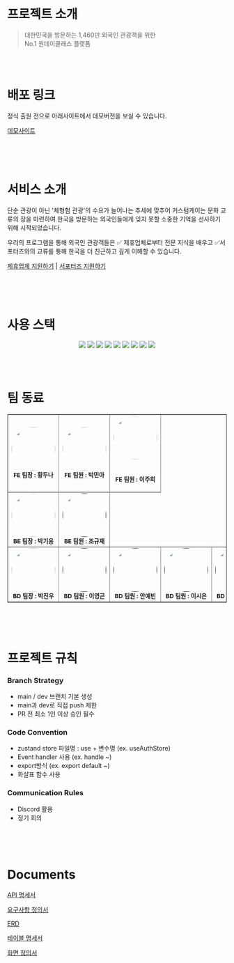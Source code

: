 # 프로젝트 소개
> 대한민국을 방문하는 1,460만 외국인 관광객을 위한 <br />
> No.1 원데이클래스 플랫폼

<br />
<br />

# 배포 링크
정식 출원 전으로 아래사이트에서 데모버전을 보실 수 있습니다.

[데모사이트](https://customk.imweb.me/)
<!-- # 프로젝트 발표 영상 & 발표 문서 -->

<br />
<br />
<br />

# 서비스 소개
단순 관광이 아닌 '체형험 관광'의 수요가 늘어나는 추세에 맞추어
커스텀케이는 문화 교류의 장을 마련하여 한국을 방문하는 외국인들에게
잊지 못할 소중한 기억을 선사하기 위해 시작되었습니다.

우리의 프로그램을 통해 외국인 관광객들은 ✅ 제휴업체로부터 전문 지식을 배우고 ✅서포터즈와의 교류를 통해 한국을 더 친근하고 깊게 이해할 수 있습니다.

[제휴업체 지원하기](https://docs.google.com/forms/d/e/1FAIpQLSesk49L-3t6ieckipqv-sTW6ph4VYZHM7hMGv-OhKlGoqD6Hw/viewform) | [서포터즈 지원하기](https://docs.google.com/forms/d/e/1FAIpQLScX9tbt8iP6PjFbxAoGk_antNVwjKIYKGnsCVGkJ0l65fPb2Q/viewform?usp=send_form)

<br />
<br />
<br />

# 사용 스택

<center>
<!-- 리액트 -->
<img src="https://img.shields.io/badge/React-61DAFB?style=for-the-badge&logo=React&logoColor=000000">
<!-- 리액트 라우트 -->
<img src="https://img.shields.io/badge/reactrouter-CA4245?style=for-the-badge&logo=reactrouter&logoColor=ffffff">
<!-- 타입 스크립트 -->
<img src="https://img.shields.io/badge/typescript-3178C6?style=for-the-badge&logo=typescript&logoColor=ffffff">

<!-- AXIOS -->
<img src="https://img.shields.io/badge/axios-5A29E4?style=for-the-badge&logo=axios&logoColor=ffffff">
<!-- tailwindcss -->
<img src="https://img.shields.io/badge/tailwindcss-06B6D4?style=for-the-badge&logo=tailwindcss&logoColor=ffffff">
<!-- zustand -->
<img src="https://img.shields.io/badge/zustand-배경색상?style=for-the-badge&logo=제공하는이름&logoColor=ffffff">
<!-- ReactHookForm -->
<img src="https://img.shields.io/badge/reacthookform-EC5990?style=for-the-badge&logo=reacthookform&logoColor=ffffff">

<!-- framer -->
<img src="https://img.shields.io/badge/framer-0055FF?style=for-the-badge&logo=framer&logoColor=ffffff">
<!-- pagination -->
<img src="https://img.shields.io/badge/pagination-06b6dd?style=for-the-badge&logo=제공하는이름&logoColor=ffffff">
<!--
<img src="https://img.shields.io/badge/보일내용-배경색상?style=for-the-badge&logo=제공하는이름&logoColor=내용색상">
 -->
</center>

<br />
<br />
<br />

# 팀 동료

<table border="1">
  <tbody>
    <tr>
      <td align="center"><a href="https://github.com/Skyler85" style="text-decoration-line: none;"><img src="https://avatars.githubusercontent.com/u/123640595?v=4" style="border-radius: 50%;" width="100px;" alt=""/><br /><sub><b>FE 팀장 : 황두나</b></sub></a><br /></td>
      <td align="center"><a href="https://github.com/devpma" style="text-decoration-line: none;"><img src="https://avatars.githubusercontent.com/u/164311588?v=4" style="border-radius: 50%;" width="100px;" alt=""/><br /><sub><b>FE 팀원 : 박민아</b></sub></a><br /></td>
      <td align="center"><a href="https://github.com/jhdlana" style="text-decoration-line: none;"><img src="[https://avatars.githubusercontent.com/u/164311588?v=4](https://cdn.discordapp.com/attachments/1269920059715751950/1271007070681829428/2024-08-08_4.28.07.png?ex=66b5c513&is=66b47393&hm=8031e2d120365bd5c3d8f56bb4373f4b7979dc2cb27d36232e1b2e7d36de7e5d&
)" style="border-radius: 50%;" width="100px;" alt=""/>

<br /><sub><b>FE 팀원 : 이주희</b></sub></a><br /></td>
     <tr/>
     <tr>
      <td align="center"><a href="https://github.com/Gomnonix" style="text-decoration-line: none;"><img src="" style="border-radius: 50%;" width="100px;" alt=""/><br /><sub><b>BE 팀장 : 박기웅</b></sub></a><br /></td>
      <td align="center"><a href="" style="text-decoration-line: none;"><img src="https://avatars.githubusercontent.com/u/164334686?v=4" style="border-radius: 50%;" width="100px;" alt=""/><br /><sub><b>BE 팀원 : 조규재</b></sub></a><br /></td>
    </tr>
     <tr>
      <td align="center"><a href="https://github.com/Gomnonix" style="text-decoration-line: none;"><img src="https://avatars.githubusercontent.com/u/164334686?v=4" style="border-radius: 50%;" width="100px;" alt=""/><br /><sub><b>BD 팀장 : 박진우</b></sub></a><br /></td>
      <td align="center"><a href="" style="text-decoration-line: none;"><img src="https://avatars.githubusercontent.com/u/164334686?v=4" style="border-radius: 50%;" width="100px;" alt=""/><br /><sub><b>BD 팀원 : 이영곤</b></sub></a><br /></td>
      <td align="center"><a href="" style="text-decoration-line: none;"><img src="https://avatars.githubusercontent.com/u/164334686?v=4" style="border-radius: 50%;" width="100px;" alt=""/><br /><sub><b>BD 팀원 : 안예빈</b></sub></a><br /></td>
      <td align="center"><a href="" style="text-decoration-line: none;"><img src="https://avatars.githubusercontent.com/u/164334686?v=4" style="border-radius: 50%;" width="100px;" alt=""/><br /><sub><b>BD 팀원 : 이시은</b></sub></a><br /></td>
      <td align="center"><a href="" style="text-decoration-line: none;"><img src="https://avatars.githubusercontent.com/u/164334686?v=4" style="border-radius: 50%;" width="100px;" alt=""/><br /><sub><b>BD 팀원 : 박상우</b></sub></a><br /></td>
    </tr>
    
  </tbody>
</table>

<br />
<br />
<br />

# 프로젝트 규칙

### Branch Strategy
- main / dev 브랜치 기본 생성
- main과 dev로 직접 push 제한
- PR 전 최소 1인 이상 승인 필수

### Code Convention
- zustand store 파일명 : use + 변수명 (ex. useAuthStore)
- Event handler 사용 (ex. handle ~)
- export방식 (ex. export default ~)
- 화살표 함수 사용

### Communication Rules
- Discord 활용 
- 정기 회의

<br />
<br />
<br />

# Documents

[API 명세서]()

[요구사항 정의서]()

[ERD]()

[테이블 명세서]()

[화면 정의서]()
